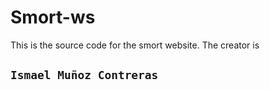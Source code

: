 # Smort-ws

This is the source code for the smort website. The creator is 

## `Ismael Muñoz Contreras`